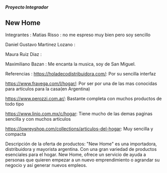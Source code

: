 ##### Proyecto Integrador #####
   ## New Home ##

Integrantes :
Matias Risso : no me espreso muy bien pero soy sencillo

Daniel Gustavo Martinez Lozano :

Maura Ruiz Diaz :

Maximiliano Bazan : Me encanta la musica, soy de San Miguel.

Referencias :
https://holadecodistribuidora.com/: Por su sencilla interfaz

https://www.fravega.com/l/hogar/: Por ser por una de las mas conocidas para articulos para la casa(en Argentina)

https://www.perozzi.com.ar/: Bastante completa con muchos productos de todo tipo

https://www.linio.com.mx/c/hogar: Tiene mucho de las demas paginas sencilla y con muchos articulos

https://lowreyshop.com/collections/articulos-del-hogar: Muy sencilla y compacta


Descripción de la oferta de productos:
"New Home" es una importadora, distribuidora y mayorista argentina. Con una gran variedad de productos esenciales para el hogar.
New Home, ofrece un servicio de ayuda a personas que quieren empezar a un nuevo emprendimiento o agrandar su negocio y así generar nuevos empleos.



